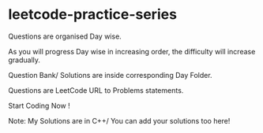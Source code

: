 # leetcode-practice-series

Questions are organised Day wise.

As you will progress Day wise in increasing order, the difficulty will increase gradually.

Question Bank/ Solutions are inside corresponding Day Folder.

Questions are LeetCode URL to Problems statements.

Start Coding Now !

Note: My Solutions are in C++/ You can add your solutions too here!
